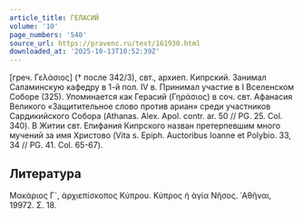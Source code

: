 ```yaml
---
article_title: ГЕЛАСИЙ
volume: '10'
page_numbers: '540'
source_url: https://pravenc.ru/text/161930.html
downloaded_at: '2025-10-13T10:52:39Z'
---
```


[греч. Γελάσιος] († после 342/3), свт., архиеп. Кипрский. Занимал Саламинскую кафедру в 1-й пол. IV в. Принимал участие в I Вселенском Соборе (325). Упоминается как Герасий (Γηράσιος) в соч. свт. Афанасия Великого «Защитительное слово против ариан» среди участников Сардикийского Cобора (Athanas. Alex. Apol. contr. ar. 50 // PG. 25. Col. 340). В Житии свт. Епифания Кипрского назван претерпевшим много мучений за имя Христово (Vita s. Epiph. Auctoribus Ioanne et Polybio. 33, 34 // PG. 41. Col. 65-67).

## Литература

Μακάριος Γ´, ἀρχιεπίσκοπος Κύπρου. Κύπρος ἡ ἁγία Νῆσος. ᾿Αθῆναι, 19972. Σ. 18.
